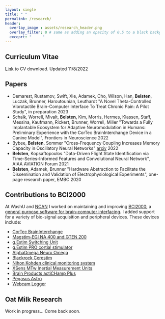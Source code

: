 ```yaml
---
layout: single
title: " "
permalink: /research/
header:
  overlay_image : assets/research_header.png
  overlay_filter: 0 # same as adding an opacity of 0.5 to a black background
  exceprt: "     "
---
```


## Curriculum Vitae
[Link](http://belsten.github.io/doc/alexanderbelsten_cv.pdf) to CV download. Updated 11/8/2022

## Papers
* Demarest, Rustamov, Swift, Xie, Adamek, Cho, Wilson, Han, **Belsten**, Luczak, Brunner, Haroutounian, Leuthardt "A Novel Theta-Controlled Vibrotactile Brain-Computer Interface To Treat Chronic Pain: A Pilot Study", in preparation 2023
* Schalk, Worrell, Mivalt, **Belsten**, Kim, Morris, Hermes, Klassen, Staff, Messina, Kaufmann, Rickert, Brunner, Worrell, Miller "Towards a Fully Implantable Ecosystem for Adaptive Neuromodulation in Humans: Preliminary Experience with the CorTec BrainInterchange Device in a Canine Model", Frontiers in Neuroscience 2022
* Bybee, **Belsten**, Sommer "Cross-Frequency Coupling Increases Memory Capacity in Oscillatory Neural Networks" [arxiv](https://arxiv.org/abs/2204.07163) 2022
* **Belsten**, Kopsaftopoulos "Data-Driven Flight State Identification via Time-Series-Informed Features and Convolutional Neural Network", AIAA AVIATION Forum 2021
* **Belsten**, Adamek, Brunner "Hardware Abstraction to Facilitate the Dissemination and Validation of Electrophysiological Experiments", one-page research paper, EMBC 2020

## Contributions to BCI2000
At WashU and [NCAN](https://www.neurotechcenter.org/) I worked on maintaining and improving
[BCI2000](https://www.bci2000.org/mediawiki/index.php/Main_Page), a [general purpose software for brain-computer interfacing](http://belsten.github.io/doc/BCI2000_A_General-Purpose_Brain-Computer.pdf). I added support for a variety of bio-signal acquisition and peripheral devices.
These devices include:
* [CorTec BrainInterchange](https://www.bci2000.org/mediawiki/index.php/CortecADC)
* [Magstim-EGI NA 400 and GTEN 200](https://www.bci2000.org/mediawiki/index.php/Contributions:AmpServerProADC)
* [g.Estim Switching Unit](https://www.bci2000.org/mediawiki/index.php/Contributions:g.EstimSwitchingUnit)
* [g.Estim PRO cortial stimulator](https://www.bci2000.org/mediawiki/index.php/Contributions:gEstimFilter)
* [AlphaOmega Neuro Omega](https://www.bci2000.org/mediawiki/index.php/Contributions:NeuroOmegaADC)
* [Blackrock Cerestim](https://www.bci2000.org/mediawiki/index.php/Contributions:CereStim)
* [Nihon Kohden clinical monitoring system](https://www.bci2000.org/mediawiki/index.php/Contributions:NihonKohdenSource)
* [XSens MTw Inertial Measurement Units](https://www.bci2000.org/mediawiki/index.php/Contributions:XsensMTwLogger)
* [Brain Products actiCHamp Plus](https://www.bci2000.org/mediawiki/index.php/Contributions:actiCHampPlus)
* [Pegasus Astro](https://www.bci2000.org/mediawiki/index.php/Contributions:PegasusAstro)
* [Webcam Logger](https://www.bci2000.org/mediawiki/index.php/Contributions:WebcamLogger)

## Oat Milk Research
Work in progress... Come back soon.
